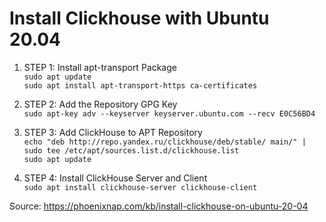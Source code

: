 # Install Clickhouse with Ubuntu 20.04

1. STEP 1: Install apt-transport Package\
``` sudo apt update ```\
``` sudo apt install apt-transport-https ca-certificates ```

2. STEP 2: Add the Repository GPG Key\
``` sudo apt-key adv --keyserver keyserver.ubuntu.com --recv E0C56BD4 ```

3. STEP 3: Add ClickHouse to APT Repository\
``` echo "deb http://repo.yandex.ru/clickhouse/deb/stable/ main/" | sudo tee /etc/apt/sources.list.d/clickhouse.list ```\
``` sudo apt update ```

4. STEP 4: Install ClickHouse Server and Client\
``` sudo apt install clickhouse-server clickhouse-client ```

Source: https://phoenixnap.com/kb/install-clickhouse-on-ubuntu-20-04
